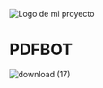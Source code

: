 ![Logo de mi proyecto](images/logo.png)

# PDFBOT
![download (17)](https://github.com/user-attachments/assets/64b340f1-8aa1-434c-8031-da5237135ecd)
